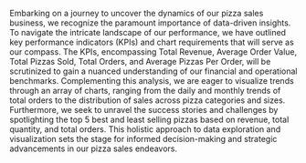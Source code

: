 Embarking on a journey to uncover the dynamics of our pizza sales business, we recognize the paramount importance of data-driven insights. 
To navigate the intricate landscape of our performance, we have outlined key performance indicators (KPIs) and chart requirements that will serve as our compass. 
The KPIs, encompassing Total Revenue, Average Order Value, Total Pizzas Sold, Total Orders, and Average Pizzas Per Order, will be scrutinized to gain a nuanced understanding of our financial and operational benchmarks. 
Complementing this analysis, we are eager to visualize trends through an array of charts, ranging from the daily and monthly trends of total orders to the distribution of sales across pizza categories and sizes.
Furthermore, we seek to unravel the success stories and challenges by spotlighting the top 5 best and least selling pizzas based on revenue, total quantity, and total orders. 
This holistic approach to data exploration and visualization sets the stage for informed decision-making and strategic advancements in our pizza sales endeavors.
